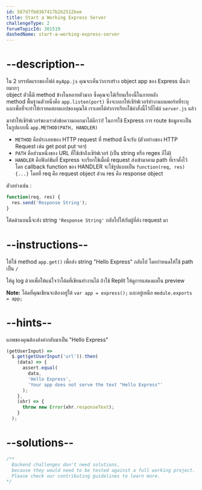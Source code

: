 ```yaml
---
id: 587d7fb0367417b2b2512bee
title: Start a Working Express Server
challengeType: 2
forumTopicId: 301519
dashedName: start-a-working-express-server
---
```


# --description--

ใน 2 บรรทัดแรกของไฟล์ `myApp.js` คุณจะเห็นว่าการสร้าง object app ของ Express นั้นง่ายมากๆ  
object ตัวนี้มี method ข้างในหลายตัวมาก ซึ่งคุณจะได้เรียนเรื่องนี้ในภายหลัง  
method พื้นฐานตัวหนึ่งคือ `app.listen(port)` ซึ่งจะบอกให้เซิร์ฟเวอร์ทำงานบนพอร์ทที่ระบุ 
และเพื่อที่จะทำให้เราทดสอบแอปของคุณได้ เราเลยได้ทำการเรียกใช้คำสั่งนี้ไว้ที่ไฟล์ `server.js` แล้ว

มาทำให้เซิร์ฟเวอร์ของเราส่งข้อความออกมาได้ดีกว่า! 
ในการใช้ Express การ route ข้อมูลจะเป็นในรูปแบบนี้ `app.METHOD(PATH, HANDLER)` 

- `METHOD` คือประเภทของ HTTP request ที่ method นี้จะรับ (ตัวอย่างของ HTTP Request เช่น get post put ฯลฯ)
- `PATH` คือส่วนหนึ่งของ URL ที่ใช้เข้าถึงเซิร์ฟเวอร์ (เป็น string หรือ regex ก็ได้)
- `HANDLER` คือฟังก์ขันที่ Express จะเรียกใช้เมื่อมี request ส่งเข้ามาตาม path ที่เราตั้งไว้ โดย callback function ของ HANDLER จะใช้รูปแบบเป็น `function(req, res) {...}` โดยที่ req คือ request object ส่วน res คือ response object 

ตัวอย่างเช่น :

```js
function(req, res) {
  res.send('Response String');
}
```

โค้ดด้านบนนี้จะส่ง string `'Response String'` กลับไปให้กับผู้ที่ส่ง request มา

# --instructions--

ให้ใช้ method `app.get()` เพื่อส่ง string "Hello Express" กลับไป 
โดยกำหนดให้ใช้ path เป็น `/` 

ให้ดู log ด้วยเพื่อให้แน่ใจว่าโค้ดที่เขียนทำงานได้ 
ถ้าใช้ Replit ให้ดูการแสดงผลใน preview

**Note:** โค้ดที่คุณเขียนจะต้องอยู่ใต้ `var app = express();` และอยู่เหนือ `module.exports = app;`

# --hints--

แอพของคุณต้องส่งค่ากลับมาเป็น "Hello Express"

```js
(getUserInput) =>
  $.get(getUserInput('url')).then(
    (data) => {
      assert.equal(
        data,
        'Hello Express',
        'Your app does not serve the text "Hello Express"'
      );
    },
    (xhr) => {
      throw new Error(xhr.responseText);
    }
  );
```

# --solutions--

```js
/**
  Backend challenges don't need solutions, 
  because they would need to be tested against a full working project. 
  Please check our contributing guidelines to learn more.
*/
```
